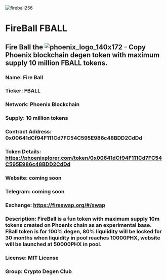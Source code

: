
![fireball256](https://user-images.githubusercontent.com/110438409/182365772-4a5d08bf-e5b5-4ec2-87fd-f08b6bf15277.png)

# FireBall FBALL
## Fire Ball the ![phoenix_logo_140x172 - Copy](https://user-images.githubusercontent.com/110438409/182366538-e262a1b4-275c-4e87-a9f4-16b15eb2548c.png) Phoenix blockchain degen token with maximum supply 10 million FBALL tokens.

### Name: Fire Ball
### Ticker: FBALL
### Network: Phoenix Blockchain
### Supply: 10 million tokens
### Contract Address: 0x00641dCf94F111Cd7FC54C595E986c48BDD2CdDd
### Token Details: https://phoenixplorer.com/token/0x00641dCf94F111Cd7FC54C595E986c48BDD2CdDd

### Website: coming soon
### Telegram: coming soon
### Exchange: https://fireswap.org/#/swap

### Description: FireBall is a fun token with maximum supply 10m tokens created on Phoenix chain as an experimental base. FBall token is for 100% degen, 80% liquiidity will be locked for 30 months when liquidity in pool reaches 10000PHX, website will be launched at 50000PHX in pool.


### License: MIT License

### Group: Crypto Degen Club
